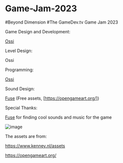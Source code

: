# Game-Jam-2023

#Beyond Dimension 
#The GameDev.tv Game Jam 2023

Game Design and Development:

[Ossi](https://github.com/Ossi05)

Level Design:

Ossi

Programming:

[Ossi](https://github.com/Ossi05)

Sound Design:

[Fuse](https://github.com/fusee1) (Free assets, [https://opengameart.org/])

Special Thanks:

[Fuse](https://github.com/fusee1) for finding cool sounds and music for the game

![image](https://github.com/Ossi05/Game-Jam-2023/assets/77546709/99eddf50-3c40-46c0-a348-2bebb19b9e80)


The assets are from:

https://www.kenney.nl/assets

https://opengameart.org/
